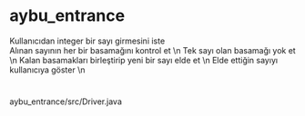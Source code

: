 # aybu_entrance

Kullanıcıdan integer bir sayı girmesini iste <br>
Alınan sayının her bir basamağını kontrol et \n
Tek sayı olan basamağı yok et \n
Kalan basamakları birleştirip yeni bir sayı elde et \n
Elde ettiğin sayıyı kullanıcıya göster \n
#
aybu_entrance/src/Driver.java
